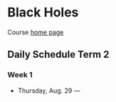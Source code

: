 # Black Holes

Course [home page](./)

## Daily Schedule Term 2

### Week 1

* Thursday, Aug. 29 &mdash; 
